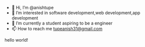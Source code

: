 - 👋 Hi, I’m @anishtupe
- 👀 I’m interested in software development,web development,app development
- 🌱 I’m currently a student aspiring to be a engineer
- 📫 How to reach me tupeanish31@gmail.com


 hello world!
 
<!---
anishtupe/anishtupe is a ✨ special ✨ repository because its `README.md` (this file) appears on your GitHub profile.
You can click the Preview link to take a look at your changes.
--->
